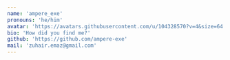 ```yaml
---
name: 'ampere_exe'
pronouns: 'he/him'
avatar: 'https://avatars.githubusercontent.com/u/104328570?v=4&size=64'
bio: 'How did you find me?'
github: 'https://github.com/ampere-exe'
mail: 'zuhair.emaz@gmail.com'
---
```

